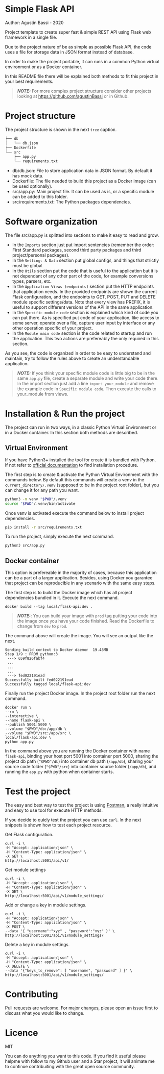 # Simple Flask API

Author: Agustin Bassi - 2020

Project template to create super fast & simple REST API using Flask web framework in a single file. 

Due to the project nature of be as simple as possible Flask API, the code uses a file for storage data in JSON format instead of database.

In order to make the project portable, it can runs in a common Python virtual environment or as a Docker container.

In this README file there will be explained both methods to fit this project in your best requirements.

> **_NOTE:_**  For more complex project structure consider other projects looking at https://github.com/agustinBassi or in Github.


# Project structure

The project structure is shown in the next `tree` caption.

```sh
├── db
│   └── db.json
├── Dockerfile
└── src
    ├── app.py
    └── requirements.txt
```

* db/db.json: File to store application data in JSON format. By default it has mock data.
* Dockerfile: The file needed to build this project as a Docker image (can be used optionally).
* src/app.py: Main project file. It can be used as is, or a specific module can be added to this folder.
* src/requirements.txt: The Python packages dependencies.

# Software organization

The file src/app.py is splitted into sections to make it easy to read and grow.

* In the `Imports` section just put import sentencies (remember the order: First Standard packages, second third party packages and third project/personal packages).
* In the `Settings & Data` section put global configs, and things that strictly must be global.
* In the `Utils` section put the code that is useful to the application but it is not dependant of any other part of the code, for example conversions types, parsers, etc.
* In the `Application Views (endpoints)` section put the HTTP endpoints that application needs. In the provided endpoints are shown the current Flask configuration, and the endpoints to GET, POST, PUT and DELETE module specific settings/data. Note that every view has PREFIX, it is useful to support different versions of the API in the same application.
* In the `Specific module code` section is explained which kind of code you can put there. As is specified put code of your application, like access to some server, operate over a file, capture user input by interface or any other operation specific of your project.
* In the `Module main code` section is the code related to startup and run the application. This two actions are prefereably the only required in this section.

As you see, the code is organized in order to be easy to understand and maintain, try to follow the rules above to create an understandable application.

> **_NOTE:_**  If you think your specific module code is little big to be in the same `app.py` file, create a separate module and write your code there. In the import section just add a line `import your_module` and remove the example code in `Specific module code`. Then execute the calls to your_module from views.

# Installation & Run the project

The project can run in two ways, in a classic Python Virtual Environment or in a Docker container. In this section both methods are described.

## Virtual Environment

If you have Python3+ installed the tool for create it is bundled with Python. If not refer to [official documentation](https://python.org) to find installation procedure.

The first step is to create & activate the Python Virtual Environment with the commands below. By default this commands will create a venv in the `current_directory/.venv` (supposed to be in the project root folder), but you can change it for any path you want.

```sh
python3 -m venv "$PWD"/.venv
source "$PWD"/.venv/bin/activate
```

Once venv is activated execute the command below to install project dependencies.

```sh
pip install -r src/requirements.txt
```

To run the project, simply execute the next command.

```sh
python3 src/app.py
```

## Docker container

This option is prefereable in the majority of cases, because this application can be a part of a larger application. Besides, using Docker you garantee that project can be reproducible in any scenario with the same easy steps.

The first step is to build the Docker image which has all project dependencies bundled in it. Execute the next command.

```
docker build --tag local/flask-api:dev .
```

> **_NOTE:_**: You can build your image with `prod` tag putting your code into the image once you have your code finished. Read the Dockerfile to change from `dev` to `prod`.

The command above will create the image. You will see an output like the next.

```
Sending build context to Docker daemon  19.48MB
Step 1/9 : FROM python:3
 ---> 659f826fabf4
 ...
 ...
 ...
 ---> fed022191ead
Successfully built fed022191ead
Successfully tagged local/flask-api:dev
```

Finally run the project Docker image. In the project root folder run the next command.

```
docker run \
--rm \
--interactive \
--name flask-api \
--publish 5001:5000 \
--volume "$PWD"/db:/app/db \
--volume "$PWD"/src:/app/src \
local/flask-api:dev \
python app.py
```

In the command above you are running the Docker container with name `flask-api`, binding your host port 5001 into container port 5000, sharing the project db path (`"$PWD"/db`) into container db path (`/app/db`), sharing your source code folder (`"$PWD"/src`) into container source folder (`/app/db`), and running the `app.py` with python when container starts.

# Test the project

The easy and best way to test the project is using [Postman](https://www.postman.com/), a really intuitive and easy to use tool for execute HTTP methods.

If you decide to quicly test the project you can use `curl`. In the next snippets is shown how to test each project resource.

Get Flask configuration.

```
curl -i \
-H "Accept: application/json" \
-H "Content-Type: application/json" \
-X GET \
http://localhost:5001/api/v1/
```

Get module settings

```
curl -i \
-H "Accept: application/json" \
-H "Content-Type: application/json" \
-X GET \
http://localhost:5001/api/v1/module_settings/
```

Add or change a key in module settings.

```
curl -i \
-H "Accept: application/json" \
-H "Content-Type: application/json" \
-X POST \
--data '{ "username":"xyz" , "password":"xyz" }' \
http://localhost:5001/api/v1/module_settings/
```

Delete a key in module settings.

```
curl -i \
-H "Accept: application/json" \
-H "Content-Type: application/json" \
-X DELETE \
--data '{"keys_to_remove": [ "username", "password" ] }' \
http://localhost:5001/api/v1/module_settings/
```

# Contributing

Pull requests are welcome. For major changes, please open an issue first to discuss what you would like to change.

# Licence

MIT

You can do anything you want to this code. If you find it useful please helpme with follow to my Github user and a Star project, it will animate me to continue contribuiting with the great open source community.
